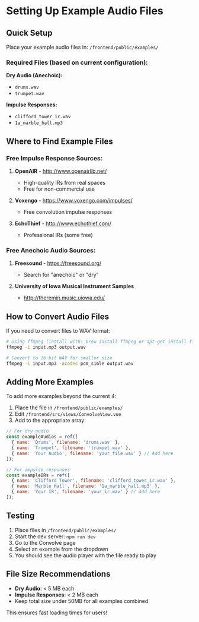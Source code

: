 # Setting Up Example Audio Files

## Quick Setup

Place your example audio files in: `/frontend/public/examples/`

### Required Files (based on current configuration):

**Dry Audio (Anechoic):**
- `drums.wav`
- `trumpet.wav`

**Impulse Responses:**
- `clifford_tower_ir.wav`
- `1a_marble_hall.mp3`

## Where to Find Example Files

### Free Impulse Response Sources:
1. **OpenAIR** - http://www.openairlib.net/
   - High-quality IRs from real spaces
   - Free for non-commercial use

2. **Voxengo** - https://www.voxengo.com/impulses/
   - Free convolution impulse responses

3. **EchoThief** - http://www.echothief.com/
   - Professional IRs (some free)

### Free Anechoic Audio Sources:
1. **Freesound** - https://freesound.org/
   - Search for "anechoic" or "dry"
   
2. **University of Iowa Musical Instrument Samples**
   - http://theremin.music.uiowa.edu/

## How to Convert Audio Files

If you need to convert files to WAV format:

```bash
# Using ffmpeg (install with: brew install ffmpeg or apt-get install ffmpeg)
ffmpeg -i input.mp3 output.wav

# Convert to 16-bit WAV for smaller size
ffmpeg -i input.mp3 -acodec pcm_s16le output.wav
```

## Adding More Examples

To add more examples beyond the current 4:

1. Place the file in `/frontend/public/examples/`
2. Edit `/frontend/src/views/ConvolveView.vue`
3. Add to the appropriate array:

```javascript
// For dry audio
const exampleAudios = ref([
  { name: 'Drums', filename: 'drums.wav' },
  { name: 'Trumpet', filename: 'trumpet.wav' },
  { name: 'Your Audio', filename: 'your_file.wav' } // Add here
]);

// For impulse responses
const exampleIRs = ref([
  { name: 'Clifford Tower', filename: 'clifford_tower_ir.wav' },
  { name: 'Marble Hall', filename: '1a_marble_hall.mp3' },
  { name: 'Your IR', filename: 'your_ir.wav' } // Add here
]);
```

## Testing

1. Place files in `/frontend/public/examples/`
2. Start the dev server: `npm run dev`
3. Go to the Convolve page
4. Select an example from the dropdown
5. You should see the audio player with the file ready to play

## File Size Recommendations

- **Dry Audio**: < 5 MB each
- **Impulse Responses**: < 2 MB each
- Keep total size under 50MB for all examples combined

This ensures fast loading times for users!
